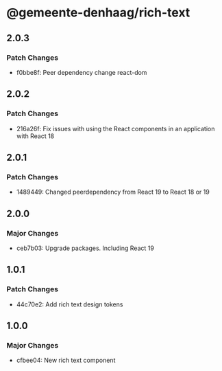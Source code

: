 # @gemeente-denhaag/rich-text

## 2.0.3

### Patch Changes

- f0bbe8f: Peer dependency change react-dom

## 2.0.2

### Patch Changes

- 216a26f: Fix issues with using the React components in an application with React 18

## 2.0.1

### Patch Changes

- 1489449: Changed peerdependency from React 19 to React 18 or 19

## 2.0.0

### Major Changes

- ceb7b03: Upgrade packages. Including React 19

## 1.0.1

### Patch Changes

- 44c70e2: Add rich text design tokens

## 1.0.0

### Major Changes

- cfbee04: New rich text component
